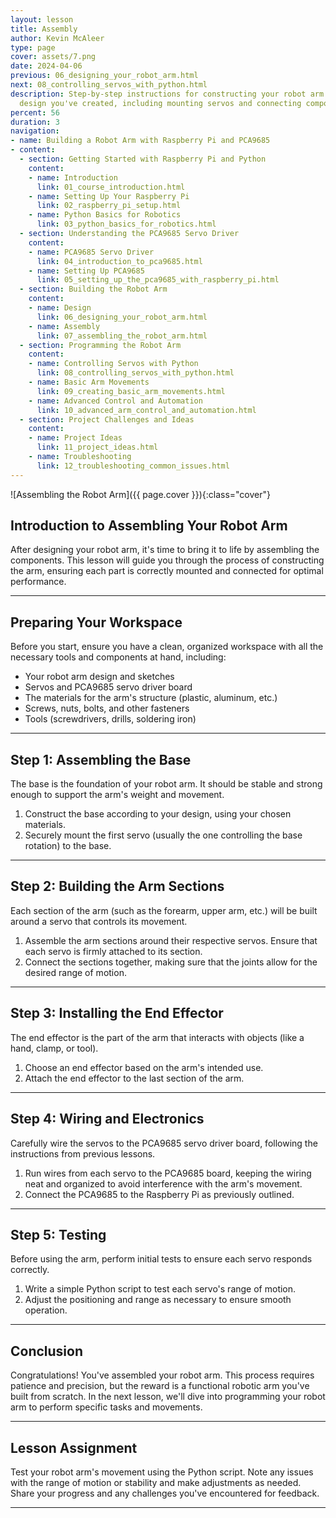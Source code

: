 ```yaml
---
layout: lesson
title: Assembly
author: Kevin McAleer
type: page
cover: assets/7.png
date: 2024-04-06
previous: 06_designing_your_robot_arm.html
next: 08_controlling_servos_with_python.html
description: Step-by-step instructions for constructing your robot arm based on the
  design you've created, including mounting servos and connecting components.
percent: 56
duration: 3
navigation:
- name: Building a Robot Arm with Raspberry Pi and PCA9685
- content:
  - section: Getting Started with Raspberry Pi and Python
    content:
    - name: Introduction
      link: 01_course_introduction.html
    - name: Setting Up Your Raspberry Pi
      link: 02_raspberry_pi_setup.html
    - name: Python Basics for Robotics
      link: 03_python_basics_for_robotics.html
  - section: Understanding the PCA9685 Servo Driver
    content:
    - name: PCA9685 Servo Driver
      link: 04_introduction_to_pca9685.html
    - name: Setting Up PCA9685
      link: 05_setting_up_the_pca9685_with_raspberry_pi.html
  - section: Building the Robot Arm
    content:
    - name: Design
      link: 06_designing_your_robot_arm.html
    - name: Assembly
      link: 07_assembling_the_robot_arm.html
  - section: Programming the Robot Arm
    content:
    - name: Controlling Servos with Python
      link: 08_controlling_servos_with_python.html
    - name: Basic Arm Movements
      link: 09_creating_basic_arm_movements.html
    - name: Advanced Control and Automation
      link: 10_advanced_arm_control_and_automation.html
  - section: Project Challenges and Ideas
    content:
    - name: Project Ideas
      link: 11_project_ideas.html
    - name: Troubleshooting
      link: 12_troubleshooting_common_issues.html
---
```



![Assembling the Robot Arm]({{ page.cover }}){:class="cover"}

## Introduction to Assembling Your Robot Arm

After designing your robot arm, it's time to bring it to life by assembling the components. This lesson will guide you through the process of constructing the arm, ensuring each part is correctly mounted and connected for optimal performance.

---

## Preparing Your Workspace

Before you start, ensure you have a clean, organized workspace with all the necessary tools and components at hand, including:

- Your robot arm design and sketches
- Servos and PCA9685 servo driver board
- The materials for the arm's structure (plastic, aluminum, etc.)
- Screws, nuts, bolts, and other fasteners
- Tools (screwdrivers, drills, soldering iron)

---

## Step 1: Assembling the Base

The base is the foundation of your robot arm. It should be stable and strong enough to support the arm's weight and movement.

1. Construct the base according to your design, using your chosen materials.
2. Securely mount the first servo (usually the one controlling the base rotation) to the base.

---

## Step 2: Building the Arm Sections

Each section of the arm (such as the forearm, upper arm, etc.) will be built around a servo that controls its movement.

1. Assemble the arm sections around their respective servos. Ensure that each servo is firmly attached to its section.
2. Connect the sections together, making sure that the joints allow for the desired range of motion.

---

## Step 3: Installing the End Effector

The end effector is the part of the arm that interacts with objects (like a hand, clamp, or tool). 

1. Choose an end effector based on the arm's intended use.
2. Attach the end effector to the last section of the arm.

---

## Step 4: Wiring and Electronics

Carefully wire the servos to the PCA9685 servo driver board, following the instructions from previous lessons.

1. Run wires from each servo to the PCA9685 board, keeping the wiring neat and organized to avoid interference with the arm's movement.
2. Connect the PCA9685 to the Raspberry Pi as previously outlined.

---

## Step 5: Testing

Before using the arm, perform initial tests to ensure each servo responds correctly.

1. Write a simple Python script to test each servo's range of motion.
2. Adjust the positioning and range as necessary to ensure smooth operation.

---

## Conclusion

Congratulations! You've assembled your robot arm. This process requires patience and precision, but the reward is a functional robotic arm you've built from scratch. In the next lesson, we'll dive into programming your robot arm to perform specific tasks and movements.

---

## Lesson Assignment

Test your robot arm's movement using the Python script. Note any issues with the range of motion or stability and make adjustments as needed. Share your progress and any challenges you've encountered for feedback.

---
